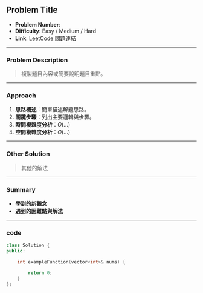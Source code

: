 ## Problem Title

- **Problem Number**:  
- **Difficulty**: Easy / Medium / Hard  
- **Link**: [LeetCode 問題連結]()

---

### Problem Description

> 複製題目內容或簡要說明題目重點。

---

### Approach

1. **思路概述**：簡單描述解題思路。  
2. **關鍵步驟**：列出主要邏輯與步驟。  
3. **時間複雜度分析**：$O(...)$  
4. **空間複雜度分析**：$O(...)$  

---

### Other Solution

> 其他的解法

---
### Summary

- **學到的新觀念**  
- **遇到的困難點與解法**  

---

### code
```cpp
class Solution {
public:

    int exampleFunction(vector<int>& nums) {

        return 0;
    }
};

```
